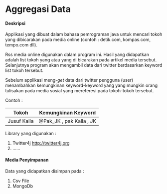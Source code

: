 # Aggregasi Data

#### Deskripsi
Applikasi yang dibuat dalam bahasa pemrograman java untuk mencari tokoh yang dibicarakan pada media online (contoh : detik.com, kompas.com, tempo.com dll). 

Rss media online digunakan dalam program ini. Hasil yang didapatkan adalah list tokoh yang atau yang di bicarakan pada artikel media tersebut. Selanjutnya program akan mengambil data dari twitter berdasarkan keyword list tokoh tersebut.

Sebelum applikasi meng-*get* data dari twitter pengguna (user) menambahkan kemungkinan keyword-keyword yang yang mungkin orang tulisakan pada media sosial yang mereferesi pada tokoh-tokoh tersebut.

Contoh :

| Tokoh | Kemungkinan Keyword |
| -- | -- |
| Jusuf Kalla | @Pak_JK , pak Kalla , JK |

Library yang digunakan :

1. Twitter4j  <a href="twitter4j.org"> http://twitter4j.org</a>
2. ......

#### Media Penyimpanan

Data yang didapatkan disimpan pada :

1. Csv File
2. MongoDb <on development>

